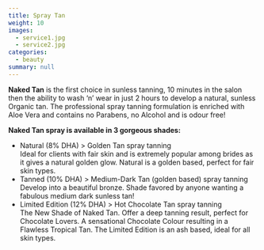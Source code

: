 ```yaml
---
title: Spray Tan
weight: 10
images:
  - service1.jpg
  - service2.jpg
categories:
  - beauty
summary: null
---
```



**Naked Tan** is the first choice in sunless tanning, 10 minutes in the salon then the ability to wash ‘n’ wear in just 2 hours to develop a natural, sunless Organic tan. The professional spray tanning formulation is enriched with Aloe Vera and contains no Parabens, no Alcohol and is odour free!

**Naked Tan spray is available in 3 gorgeous shades:**

* Natural (8% DHA) > Golden Tan spray tanning\
  Ideal for clients with fair skin and is extremely popular among brides as it gives a natural golden glow. Natural is a golden based, perfect for fair skin types.
* Tanned (10% DHA) > Medium-Dark Tan (golden based) spray tanning\
  Develop into a beautiful bronze. Shade favored by anyone wanting a fabulous medium dark sunless tan!
* Limited Edition (12% DHA) > Hot Chocolate Tan spray tanning\
  The New Shade of Naked Tan. Offer a deep tanning result, perfect for Chocolate Lovers. A sensational Chocolate Colour resulting in a Flawless Tropical Tan. The Limited Edition is an ash based, ideal for all skin types.